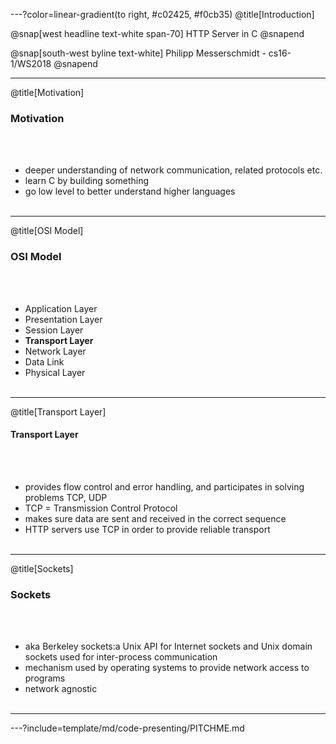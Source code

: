 ---?color=linear-gradient(to right, #c02425, #f0cb35)
@title[Introduction]

@snap[west headline text-white span-70]
HTTP Server in C
@snapend

@snap[south-west byline  text-white]
Philipp Messerschmidt - cs16-1/WS2018
@snapend

---

@title[Motivation]

### Motivation

<br><br>
- deeper understanding of network communication, related protocols etc.
- learn C by building something
- go low level to better understand higher languages
<br><br>

---

@title[OSI Model]

### OSI Model

<br><br>
- Application Layer
- Presentation Layer
- Session Layer
- **Transport Layer**
- Network Layer
- Data Link
- Physical Layer
<br><br>

<!-- ![OSI Model](https://github.com/gitlines/bac/blob/master/img/osi.jpg) -->

---

@title[Transport Layer]

#### Transport Layer

<br><br>
- provides flow control and error handling, and participates in solving problems TCP, UDP
- TCP = Transmission Control Protocol 
- makes sure data are sent and received in the correct sequence
- HTTP servers use TCP in order to provide reliable transport
<br><br>

---

@title[Sockets]

### Sockets

<br><br>
- aka Berkeley sockets:a Unix API for Internet sockets and Unix domain sockets used for inter-process communication
- mechanism used by operating systems to provide network access to programs
- network agnostic
<br><br>

---


---?include=template/md/code-presenting/PITCHME.md

